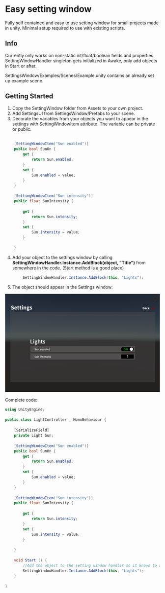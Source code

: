 # Easy setting window

Fully self contained and easy to use setting window for small projects made in unity. Minimal setup required to use with existing scripts. 

## Info

Currently only works on non-static int/float/boolean fields and properties.
SettingWindowHandler singleton gets initialized in Awake, only add objects in Start or after.

SettingsWindow/Examples/Scenes/Example.unity contains an already set up example scene.

## Getting Started

1. Copy the SettingWindow folder from Assets to your own project.
2. Add SettingsUI from SettingsWindow/Prefabs to your scene.
3. Decorate the variables from your objects you want to appear in the settings with SettingWindowItem attribute. The variable can be private or public.
```C#

    [SettingWindowItem("Sun enabled")]
    public bool SunOn {
        get {
            return Sun.enabled;
        }
        set {
            Sun.enabled = value;
        }
    }
    
    [SettingWindowItem("Sun intensity")]
    public float SunIntensity {

        get {
            return Sun.intensity;
        }
        set {
            Sun.intensity = value;
        }

    }

```
4. Add your object to the settings window by calling **SettingWindowHandler.Instance.AddBlock(object, "Title")** from somewhere in the code. (Start method is a good place)

```C#
        SettingWindowHandler.Instance.AddBlock(this, "Lights");
```
5. The object should appear in the Settings window:

![Setting window](settingswindow.png?raw=true)

Complete code:
```C#
using UnityEngine;

public class LightController : MonoBehaviour {

    [SerializeField]
    private Light Sun;

    [SettingWindowItem("Sun enabled")]
    public bool SunOn {
        get {
            return Sun.enabled;
        }
        set {
            Sun.enabled = value;
        }
    }
    
    [SettingWindowItem("Sun intensity")]
    public float SunIntensity {

        get {
            return Sun.intensity;
        }
        set {
            Sun.intensity = value;
        }

    }

    void Start () {
        //Add the object to the setting window handler so it knows to add our settings.
        SettingWindowHandler.Instance.AddBlock(this, "Lights");
    }

}
```